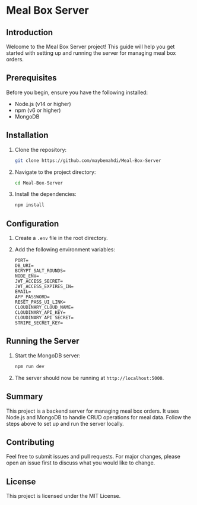 # Meal Box Server

## Introduction

Welcome to the Meal Box Server project! This guide will help you get started with setting up and running the server for managing meal box orders.

## Prerequisites

Before you begin, ensure you have the following installed:

- Node.js (v14 or higher)
- npm (v6 or higher)
- MongoDB

## Installation

1. Clone the repository:
   ```bash
   git clone https://github.com/maybemahdi/Meal-Box-Server
   ```
2. Navigate to the project directory:
   ```bash
   cd Meal-Box-Server
   ```
3. Install the dependencies:
   ```bash
   npm install
   ```

## Configuration

1. Create a `.env` file in the root directory.
2. Add the following environment variables:

   ```
   PORT=
   DB_URI=
   BCRYPT_SALT_ROUNDS=
   NODE_ENV=
   JWT_ACCESS_SECRET=
   JWT_ACCESS_EXPIRES_IN=
   EMAIL=
   APP_PASSWORD=
   RESET_PASS_UI_LINK=
   CLOUDINARY_CLOUD_NAME=
   CLOUDINARY_API_KEY=
   CLOUDINARY_API_SECRET=
   STRIPE_SECRET_KEY=
   ```

## Running the Server

1. Start the MongoDB server:
   ```bash
   npm run dev
   ```
2. The server should now be running at `http://localhost:5000`.

## Summary

This project is a backend server for managing meal box orders. It uses Node.js and MongoDB to handle CRUD operations for meal data. Follow the steps above to set up and run the server locally.

## Contributing

Feel free to submit issues and pull requests. For major changes, please open an issue first to discuss what you would like to change.

## License

This project is licensed under the MIT License.
